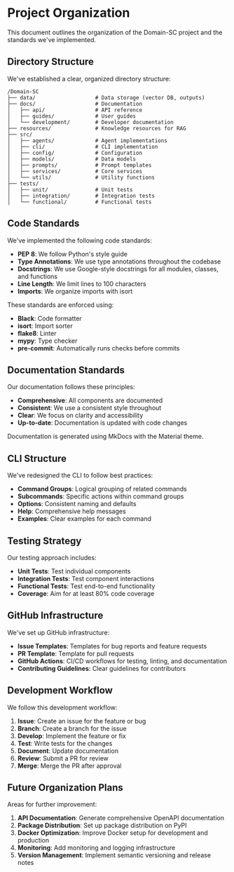 # Project Organization

This document outlines the organization of the Domain-SC project and the standards we've implemented.

## Directory Structure

We've established a clear, organized directory structure:

```
/Domain-SC
├── data/                   # Data storage (vector DB, outputs)
├── docs/                   # Documentation
│   ├── api/                # API reference
│   ├── guides/             # User guides
│   └── development/        # Developer documentation
├── resources/              # Knowledge resources for RAG
├── src/
│   ├── agents/             # Agent implementations
│   ├── cli/                # CLI implementation
│   ├── config/             # Configuration
│   ├── models/             # Data models
│   ├── prompts/            # Prompt templates
│   ├── services/           # Core services
│   └── utils/              # Utility functions
├── tests/
│   ├── unit/               # Unit tests
│   ├── integration/        # Integration tests
│   └── functional/         # Functional tests
```

## Code Standards

We've implemented the following code standards:

- **PEP 8**: We follow Python's style guide
- **Type Annotations**: We use type annotations throughout the codebase
- **Docstrings**: We use Google-style docstrings for all modules, classes, and functions
- **Line Length**: We limit lines to 100 characters
- **Imports**: We organize imports with isort

These standards are enforced using:

- **Black**: Code formatter
- **isort**: Import sorter
- **flake8**: Linter
- **mypy**: Type checker
- **pre-commit**: Automatically runs checks before commits

## Documentation Standards

Our documentation follows these principles:

- **Comprehensive**: All components are documented
- **Consistent**: We use a consistent style throughout
- **Clear**: We focus on clarity and accessibility
- **Up-to-date**: Documentation is updated with code changes

Documentation is generated using MkDocs with the Material theme.

## CLI Structure

We've redesigned the CLI to follow best practices:

- **Command Groups**: Logical grouping of related commands
- **Subcommands**: Specific actions within command groups
- **Options**: Consistent naming and defaults
- **Help**: Comprehensive help messages
- **Examples**: Clear examples for each command

## Testing Strategy

Our testing approach includes:

- **Unit Tests**: Test individual components
- **Integration Tests**: Test component interactions
- **Functional Tests**: Test end-to-end functionality
- **Coverage**: Aim for at least 80% code coverage

## GitHub Infrastructure

We've set up GitHub infrastructure:

- **Issue Templates**: Templates for bug reports and feature requests
- **PR Template**: Template for pull requests
- **GitHub Actions**: CI/CD workflows for testing, linting, and documentation
- **Contributing Guidelines**: Clear guidelines for contributors

## Development Workflow

We follow this development workflow:

1. **Issue**: Create an issue for the feature or bug
2. **Branch**: Create a branch for the issue
3. **Develop**: Implement the feature or fix
4. **Test**: Write tests for the changes
5. **Document**: Update documentation
6. **Review**: Submit a PR for review
7. **Merge**: Merge the PR after approval

## Future Organization Plans

Areas for further improvement:

1. **API Documentation**: Generate comprehensive OpenAPI documentation
2. **Package Distribution**: Set up package distribution on PyPI
3. **Docker Optimization**: Improve Docker setup for development and production
4. **Monitoring**: Add monitoring and logging infrastructure
5. **Version Management**: Implement semantic versioning and release notes
